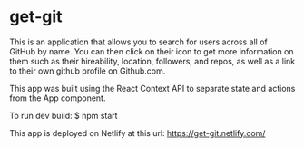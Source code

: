 # get-git
This is an application that allows you to search for users across all of GitHub by name. You can then click on their icon
to get more information on them such as their hireability, location, followers, and repos, as well as a link to their
own github profile on Github.com.

This app was built using the React Context API to separate state and actions from the App component.

To run dev build:
$ npm start

This app is deployed on Netlify at this url: https://get-git.netlify.com/
